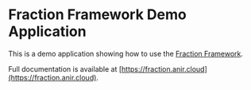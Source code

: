 # Fraction Framework Demo Application

This is a demo application showing how to use the [Fraction Framework](https://github.com/andrii-kryvoviaz/fraction).

Full documentation is available at [https://fraction.anir.cloud](https://fraction.anir.cloud).